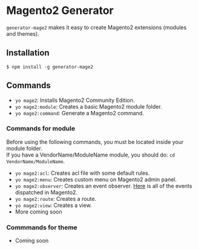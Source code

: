 # Magento2 Generator

`generator-mage2` makes it easy to create Magento2 extensions (modules and themes).

## Installation
```
$ npm install -g generator-mage2
```

## Commands
* `yo mage2`: Installs Magento2 Community Edition.
* `yo mage2:module`: Creates a basic Magento2 module folder.
* `yo mage2:command`: Generate a Magento2 command.

### Commands for module
Before using the following commands, you must be located inside your module folder.  
If you have a VendorName/ModuleName module, you should do: `cd VendorName/ModuleName`.

* `yo mage2:acl`: Creates acl file with some default rules.
* `yo mage2:menu`: Creates custom menu on Magento2 admin panel.
* `yo mage2:observer`: Creates an event observer. [Here](http://ousmanedev.github.io/magento2events) is all of the events dispatched in Magento2.
* `yo mage2:route`: Creates a route.
* `yo mage2:view`: Creates a view.
* More coming soon

### Commmands for theme
* Coming soon
